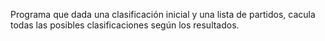 Programa que dada una clasificación inicial y una lista de partidos, cacula todas las posibles clasificaciones según los resultados.
